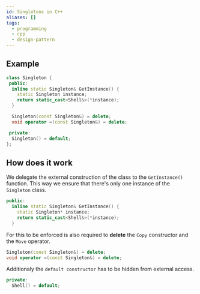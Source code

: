 ```yaml
---
id: Singletons in C++
aliases: []
tags:
  - programming
  - cpp
  - design-pattern
---
```


## Example

```cpp
class Singleton {
 public:
  inline static Singleton& GetInstance() {
    static Singleton instance;
    return static_cast<Shell&>(*instance);
  }

  Singleton(const Singleton&) = delete;
  void operator =(const Singleton&) = delete;

 private:
  Singleton() = default;
};
```

## How does it work

We delegate the external construction of the class to the `GetInstance()` function.
This way we ensure that there's only one instance of the `Singleton` class.

```cpp
public:
  inline static Singleton& GetInstance() {
    static Singleton* instance;
    return static_cast<Shell&>(*instance);
  }
```

For this to be enforced is also required to **delete** the `Copy` constructor and the `Move` operator.

```cpp
Singleton(const Singleton&) = delete;
void operator =(const Singleton&) = delete;
```

Additionaly the `default constructor` has to be hidden from external access.

```cpp
private:
  Shell() = default;
```
